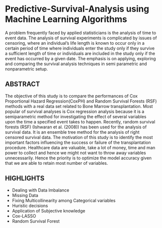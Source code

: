 # Predictive-Survival-Analysis using Machine Learning Algorithms  
A problem frequently faced by applied statisticians is the analysis of time to event data. The analysis of survival experiments is complicated by issues of censoring, where an individual’s life length is known to occur only in a certain period of time where individuals enter the study only if they survive a sufficient length of time or individuals are included in the study only if the event has occurred by a given date. The emphasis is on applying, exploring and comparing the survival analysis techniques in semi parametric and nonparametric setup.   
## ABSTRACT  
The objective of this study is to compare the performances of Cox Proportional Hazard Regression(CoxPH) and Random Survival Forests (RSF) methods with a real data set related to Bone Marrow transplantation. Most popular of survival analyses is Cox regression analysis because it is a semiparametric method for investigating the effect of several variables upon the time a specified event takes to happen. Recently, random survival forests (RSF) (Ishwaran et al. (2008)) has been used for the analysis of survival data. It is an ensemble tree method for the analysis of right censored survival data. The motivation of this study is to identify the most important factors influencing the success or failure of the transplantation procedure. Healthcare data are valuable, take a lot of money, time and man power to collect and hence we might not want to throw away variables unnecessarily. Hence the priority is to optimize the model accuracy given that we are able to retain most number of variables.
## HIGHLIGHTS  
 * Dealing with Data Imbalance
 * Missing Data
 * Fixing Multicollinearity among Categorical variables
 * Huristic decisions
 * Application of Subjective knowledge
 * Cox-LASSO
 * Random Survival Forest
